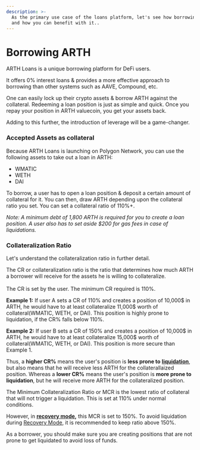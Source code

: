 ```yaml
---
description: >-
  As the primary use case of the loans platform, let's see how borrowing works
  and how you can benefit with it..
---
```


# Borrowing ARTH

ARTH Loans is a unique borrowing platform for DeFi users.&#x20;

It offers 0% interest loans & provides a more effective approach to borrowing than other systems such as AAVE, Compound, etc.&#x20;

One can easily lock up their crypto assets & borrow ARTH against the collateral. Redeeming a loan position is just as simple and quick. Once you repay your position in ARTH valuecoin, you get your assets back. &#x20;

Adding to this further, the introduction of leverage will be a game-changer.&#x20;

### Accepted Assets as collateral

Because ARTH Loans is launching on Polygon Network, you can use the following assets to take out a loan in ARTH:&#x20;

* WMATIC
* WETH&#x20;
* DAI &#x20;

To borrow, a user has to open a loan position & deposit a certain amount of collateral for it. You can then, draw ARTH depending upon the collateral ratio you set. You can set a collateral ratio of 110%+.&#x20;

_Note: A minimum debt of 1,800 ARTH is required for you to create a loan position. A user also has to set aside $200 for gas fees in case of liquidations._&#x20;

### Collateralization Ratio

Let's understand the collateralization ratio in further detail.&#x20;

The CR or collateralization ratio is the ratio that determines how much ARTH a borrower will receive for the assets he is willing to collateralize. \
\
The CR is set by the user. The minimum CR required is 110%.&#x20;

**Example 1:** If user A sets a CR of 110% and creates a position of 10,000$ in ARTH, he would have to at least collateralize 11,000$ worth of collateral(WMATIC, WETH, or DAI). This position is highly prone to liquidation, if the CR% falls below 110%.&#x20;

**Example 2:** If user B sets a CR of 150% and creates a position of 10,000$ in ARTH, he would have to at least collateralize 15,000$ worth of collateral(WMATIC, WETH, or DAI). This position is more secure than Example 1.&#x20;

Thus, a **higher CR%** means the user's position is **less prone to** [**liquidation**](liquidations.md), but also means that he will receive less ARTH for the collaterallaized position. Whereas a **lower CR%** means the user's position is **more prone to liquidation**, but he will receive more ARTH for the collateralized position.&#x20;

The Minimum Collateralization Ratio or MCR is the lowest ratio of collateral that will not trigger a liquidation. This is set at 110% under normal conditions. &#x20;

However, in [**recovery mode**](recovery-mode.md)**,** this MCR is set to 150%. To avoid liquidation during [Recovery Mode](https://docs.liquity.org/faq/recovery-mode), it is recommended to keep ratio above 150%.

As a borrower, you should make sure you are creating positions that are not prone to get liquidated to avoid loss of funds.&#x20;

